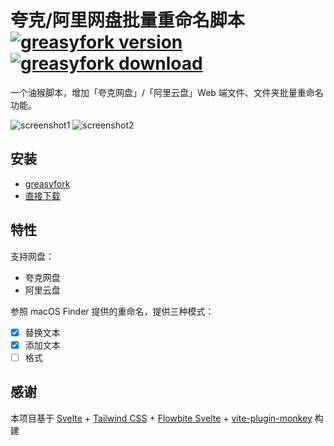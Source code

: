 # 夸克/阿里网盘批量重命名脚本 [![greasyfork version](https://img.shields.io/greasyfork/v/473475-夸克网盘批量重命名)](https://greasyfork.org/zh-CN/scripts/473475-夸克网盘批量重命名) [![greasyfork download](https://img.shields.io/greasyfork/dt/473475-夸克网盘批量重命名)](https://greasyfork.org/zh-CN/scripts/473475-夸克网盘批量重命名)

一个油猴脚本，增加「夸克网盘」/「阿里云盘」Web 端文件、文件夹批量重命名功能。


![screenshot1](https://github.com/isaced/pan-naming-master/assets/2088605/1f97ff5a-3901-4279-8b95-f6cacb94db91)
![screenshot2](https://github.com/isaced/pan-naming-master/assets/2088605/8437ed15-d30f-4e21-924b-8b1e6e981a4b)

## 安装

- [greasyfork](https://greasyfork.org/zh-CN/scripts/473475-夸克网盘批量重命名)
- [直接下载](https://github.com/isaced/pan-naming-master/releases)

## 特性

支持网盘：

- 夸克网盘
- 阿里云盘

参照 macOS Finder 提供的重命名，提供三种模式：

- [x] 替换文本
- [x] 添加文本
- [ ] 格式

## 感谢

本项目基于 [Svelte](https://svelte.dev) + [Tailwind CSS](https://tailwindcss.com) + [Flowbite Svelte](https://flowbite-svelte.com) + [vite-plugin-monkey](https://github.com/lisonge/vite-plugin-monkey) 构建
